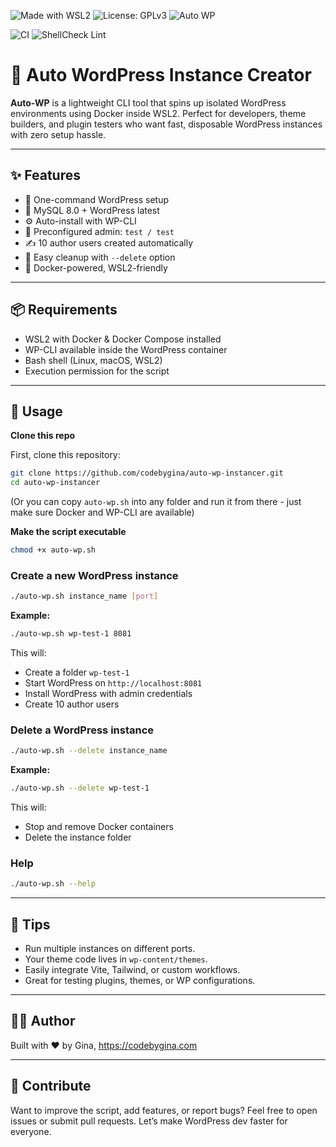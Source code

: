 ![Made with WSL2](https://img.shields.io/badge/Made%20with-WSL2-blue?logo=docker)
![License: GPLv3](https://img.shields.io/badge/License-GPLv3-blue.svg)
![Auto WP](https://img.shields.io/badge/WordPress-Auto%20Instance-green?logo=wordpress)

![CI](https://github.com/codebygina/auto-wp-instancer/actions/workflows/test.yml/badge.svg)
![ShellCheck Lint](https://github.com/codebygina/auto-wp-instancer/actions/workflows/lint.yml/badge.svg)

# 🚀 Auto WordPress Instance Creator
**Auto-WP** is a lightweight CLI tool that spins up isolated WordPress environments using Docker inside WSL2. Perfect for developers, theme builders, and plugin testers who want fast, disposable WordPress instances with zero setup hassle.

---

## ✨ Features

- 🔧 One-command WordPress setup
- 🐘 MySQL 8.0 + WordPress latest
- ⚙️ Auto-install with WP-CLI
- 👤 Preconfigured admin: `test / test`
- ✍️ 10 author users created automatically
- 🧹 Easy cleanup with `--delete` option
- 🐳 Docker-powered, WSL2-friendly

---

## 📦 Requirements

- WSL2 with Docker & Docker Compose installed
- WP-CLI available inside the WordPress container
- Bash shell (Linux, macOS, WSL2)
- Execution permission for the script

---

## 🚀 Usage

**Clone this repo**

First, clone this repository:

```bash
git clone https://github.com/codebygina/auto-wp-instancer.git
cd auto-wp-instancer
````

(Or you can copy `auto-wp.sh` into any folder and run it from there - just make sure Docker and WP-CLI are available)

**Make the script executable**

```bash
chmod +x auto-wp.sh
````

### Create a new WordPress instance

```bash
./auto-wp.sh instance_name [port]
````

**Example:**

```bash
./auto-wp.sh wp-test-1 8081
```

This will:

  - Create a folder `wp-test-1`
  - Start WordPress on `http://localhost:8081`
  - Install WordPress with admin credentials
  - Create 10 author users

### Delete a WordPress instance

```bash
./auto-wp.sh --delete instance_name
```

**Example:**

```bash
./auto-wp.sh --delete wp-test-1
```

This will:

  - Stop and remove Docker containers
  - Delete the instance folder

### Help

```bash
./auto-wp.sh --help
```

-----

## 🧠 Tips

  - Run multiple instances on different ports.
  - Your theme code lives in `wp-content/themes`.
  - Easily integrate Vite, Tailwind, or custom workflows.
  - Great for testing plugins, themes, or WP configurations.

-----

## 👩‍💻 Author

Built with ❤️ by Gina, https://codebygina.com

-----

## 📣 Contribute

Want to improve the script, add features, or report bugs? Feel free to open issues or submit pull requests. Let’s make WordPress dev faster for everyone.
